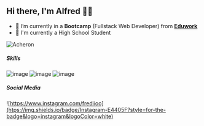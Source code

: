 ## Hi there, I'm Alfred 🚀🚀

- 🌱 I’m currently in a **Bootcamp** (Fullstack Web Developer) from [**Eduwork**](eduwork.id)
- 📖 I'm currently a High School Student

![Acheron](gif/acheron.gif)

##### Skills

![image](https://img.shields.io/badge/ChatGPT-74aa9c?style=for-the-badge&logo=openai&logoColor=white) ![image](https://img.shields.io/badge/HTML5-E34F26?style=for-the-badge&logo=html5&logoColor=white) ![image](https://img.shields.io/badge/CSS3-1572B6?style=for-the-badge&logo=css3&logoColor=white)

##### Social Media

![https://www.instagram.com/frediioo](htps://img.shields.io/badge/Instagram-E4405F?style=for-the-badge&logo=instagram&logoColor=white)

